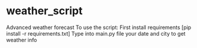 # weather_script

Advanced weather forecast
To use the script:
First install requirements [pip install -r requirements.txt]
Type into main.py file your date and city to get weather info
